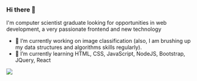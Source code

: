 ### Hi there 👋

I'm computer scientist graduate looking for opportunities in web development, a very passionate frontend and new technology

- 🔭 I’m currently working on image classification (also, I am brushing up my data structures and algorithms skills regularly).
- 🌱 I’m currently learning HTML, CSS, JavaScript, NodeJS, Bootstrap, JQuery, React

[<img src="https://img.shields.io/badge/linkedin-%230077B5.svg?&style=for-the-badge&logo=linkedin&logoColor=white" />](https://www.linkedin.com/in/marcelo-reghini-de-filippis-47a222157)
